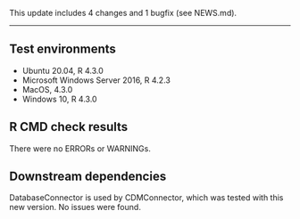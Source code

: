 This update includes 4 changes and 1 bugfix (see NEWS.md).

---

## Test environments
* Ubuntu 20.04, R 4.3.0
* Microsoft Windows Server 2016, R 4.2.3
* MacOS, 4.3.0
* Windows 10, R 4.3.0

## R CMD check results

There were no ERRORs or WARNINGs. 

## Downstream dependencies

DatabaseConnector is used by CDMConnector, which was tested with this new version. No issues were found.